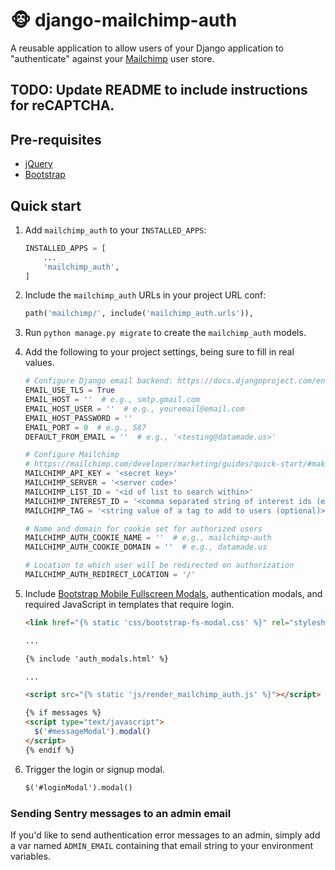 # 🐵 django-mailchimp-auth

A reusable application to allow users of your Django application to
"authenticate" against your [Mailchimp](https://mailchimp.com/) user store.

## TODO: Update README to include instructions for reCAPTCHA.

## Pre-requisites

- [jQuery](https://jquery.com/)
- [Bootstrap](https://getbootstrap.com/)

## Quick start

1. Add `mailchimp_auth` to your `INSTALLED_APPS`:

    ```python
    INSTALLED_APPS = [
        ...
        'mailchimp_auth',
    ]
    ```

2. Include the `mailchimp_auth` URLs in your project URL conf:

    ```python
    path('mailchimp/', include('mailchimp_auth.urls')),
    ```

3. Run `python manage.py migrate` to create the `mailchimp_auth` models.

4. Add the following to your project settings, being sure to fill in real
values.


    ```python
    # Configure Django email backend: https://docs.djangoproject.com/en/2.2/topics/email/#smtp-backend
    EMAIL_USE_TLS = True
    EMAIL_HOST = ''  # e.g., smtp.gmail.com
    EMAIL_HOST_USER = ''  # e.g., youremail@email.com
    EMAIL_HOST_PASSWORD = ''
    EMAIL_PORT = 0  # e.g., 587
    DEFAULT_FROM_EMAIL = ''  # e.g., '<testing@datamade.us>'

    # Configure Mailchimp
    # https://mailchimp.com/developer/marketing/guides/quick-start/#make-your-first-api-call
    MAILCHIMP_API_KEY = '<secret key>'
    MAILCHIMP_SERVER = '<server code>'
    MAILCHIMP_LIST_ID = '<id of list to search within>'
    MAILCHIMP_INTEREST_ID = '<comma separated string of interest ids (eg. xxx,yyyy,zzzzz)>'
    MAILCHIMP_TAG = '<string value of a tag to add to users (optional)>'

    # Name and domain for cookie set for authorized users
    MAILCHIMP_AUTH_COOKIE_NAME = ''  # e.g., mailchimp-auth
    MAILCHIMP_AUTH_COOKIE_DOMAIN = ''  # e.g., datamade.us

    # Location to which user will be redirected on authorization
    MAILCHIMP_AUTH_REDIRECT_LOCATION = '/'
    ```

5. Include <a href="https://github.com/keaukraine/bootstrap4-fs-modal">Bootstrap Mobile Fullscreen Modals</a>,
authentication modals, and required JavaScript in templates that require login.

    ```html
    <link href="{% static 'css/bootstrap-fs-modal.css' %}" rel="stylesheet">

    ...

    {% include 'auth_modals.html' %}

    ...

    <script src="{% static 'js/render_mailchimp_auth.js' %}"></script>

    {% if messages %}
    <script type="text/javascript">
      $('#messageModal').modal()
    </script>
    {% endif %}
    ```

6. Trigger the login or signup modal.

    ```html
    $('#loginModal').modal()
    ```


### Sending Sentry messages to an admin email

If you'd like to send authentication error messages to an admin, simply add a var named `ADMIN_EMAIL` containing that email string to your environment variables.
